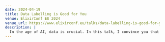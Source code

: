 ```yaml
---
date: 2024-04-19
title: Data Labelling is Good for You
venue: ElixirConf EU 2024
venue_url: https://www.elixirconf.eu/talks/data-labelling-is-good-for-you/
description: |
  In the age of AI, data is crucial. In this talk, I convince you that creating your own data labeling pipeline is a critical part of using AI in your business and that Elixir is a great tool for it. While it’s unlikely you will produce a dataset of the size used by tech giants, small data specific to your use-case is extremely valuable and that the process of labeling is valuable in itself. I walk through how we did this internally, what challenges we faced, how we solved them and what we learned in the process.
---
```

